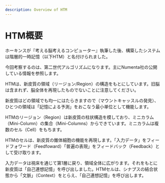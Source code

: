 ```yaml
---
description: Overview of HTM
---
```


# HTM概要

ホーキンスが『考える脳考えるコンピューター』執筆した後、構築したシステムは階層的一時記憶（以下HTM）と名付けられました。

今回考察するのは、第二世代アルゴリズムになります。主にNumenta社の公開している情報を参照します。

HTMは、新皮質の領域（リージョン/Region）の構造をもとにしています。旧脳は含まれず、脳全体を再現したものでないことに注意してください。

新皮質はどの領域でも均一にはたらきますので（マウントキャッスルの発見）、ひとつの領域は「記憶による予測」をおこなう最小単位として機能します。

HTMのリージョン（Region）は新皮質の柱状構造を模しており、ミニカラム（Mini-Column）の集合（Mini-Columns）からできています。ミニカラムは複数のセル（Cell）をもちます。

HTMのセルは、新皮質の錐体細胞の機能を再現します。「入力データ」をフィードフォワード（Feedfoward）「普遍の表現」をフィードバック（Feedback）として受け取ります。

入力データは視床を通じて第1層に戻り、領域全体に広がります。それをもとに新皮質は「自己連想記憶」を呼び出しました。HTMセルは、シナプスの結合状態から「文脈」（Context）をとらえ、「自己連想記憶」を呼び出します。

